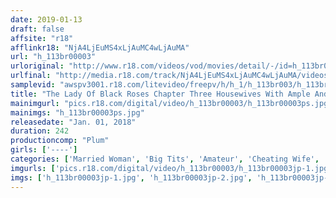 ```yaml
---
date: 2019-01-13
draft: false
affsite: "r18"
afflinkr18: "NjA4LjEuMS4xLjAuMC4wLjAuMA"
url: "h_113br00003"
urloriginal: "http://www.r18.com/videos/vod/movies/detail/-/id=h_113br00003"
urlfinal: "http://media.r18.com/track/NjA4LjEuMS4xLjAuMC4wLjAuMA/videos/vod/movies/detail/-/id=h_113br00003"
samplevid: "awspv3001.r18.com/litevideo/freepv/h/h_1/h_113br003/h_113br003_dmb_w.mp4"
title: "The Lady Of Black Roses Chapter Three Housewives With Ample And Naughty Bodies And Cuckold Desires 'Dear Sir... We're Going To Fuck Your Wife'"
mainimgurl: "pics.r18.com/digital/video/h_113br00003/h_113br00003ps.jpg"
mainimgs: "h_113br00003ps.jpg"
releasedate: "Jan. 01, 2018"
duration: 242
productioncomp: "Plum"
girls: ['----']
categories: ['Married Woman', 'Big Tits', 'Amateur', 'Cheating Wife', 'Creampie', 'Deep Throat', 'Over 4 Hours']
imgurls: ['pics.r18.com/digital/video/h_113br00003/h_113br00003jp-1.jpg', 'pics.r18.com/digital/video/h_113br00003/h_113br00003jp-2.jpg', 'pics.r18.com/digital/video/h_113br00003/h_113br00003jp-3.jpg', 'pics.r18.com/digital/video/h_113br00003/h_113br00003jp-4.jpg', 'pics.r18.com/digital/video/h_113br00003/h_113br00003jp-5.jpg', 'pics.r18.com/digital/video/h_113br00003/h_113br00003jp-6.jpg', 'pics.r18.com/digital/video/h_113br00003/h_113br00003jp-7.jpg', 'pics.r18.com/digital/video/h_113br00003/h_113br00003jp-8.jpg', 'pics.r18.com/digital/video/h_113br00003/h_113br00003jp-9.jpg', 'pics.r18.com/digital/video/h_113br00003/h_113br00003jp-10.jpg', 'pics.r18.com/digital/video/h_113br00003/h_113br00003jp-11.jpg', 'pics.r18.com/digital/video/h_113br00003/h_113br00003jp-12.jpg', 'pics.r18.com/digital/video/h_113br00003/h_113br00003jp-13.jpg', 'pics.r18.com/digital/video/h_113br00003/h_113br00003jp-14.jpg', 'pics.r18.com/digital/video/h_113br00003/h_113br00003jp-15.jpg', 'pics.r18.com/digital/video/h_113br00003/h_113br00003jp-16.jpg', 'pics.r18.com/digital/video/h_113br00003/h_113br00003jp-17.jpg', 'pics.r18.com/digital/video/h_113br00003/h_113br00003jp-18.jpg', 'pics.r18.com/digital/video/h_113br00003/h_113br00003jp-19.jpg', 'pics.r18.com/digital/video/h_113br00003/h_113br00003jp-20.jpg']
imgs: ['h_113br00003jp-1.jpg', 'h_113br00003jp-2.jpg', 'h_113br00003jp-3.jpg', 'h_113br00003jp-4.jpg', 'h_113br00003jp-5.jpg', 'h_113br00003jp-6.jpg', 'h_113br00003jp-7.jpg', 'h_113br00003jp-8.jpg', 'h_113br00003jp-9.jpg', 'h_113br00003jp-10.jpg', 'h_113br00003jp-11.jpg', 'h_113br00003jp-12.jpg', 'h_113br00003jp-13.jpg', 'h_113br00003jp-14.jpg', 'h_113br00003jp-15.jpg', 'h_113br00003jp-16.jpg', 'h_113br00003jp-17.jpg', 'h_113br00003jp-18.jpg', 'h_113br00003jp-19.jpg', 'h_113br00003jp-20.jpg']
---
```

